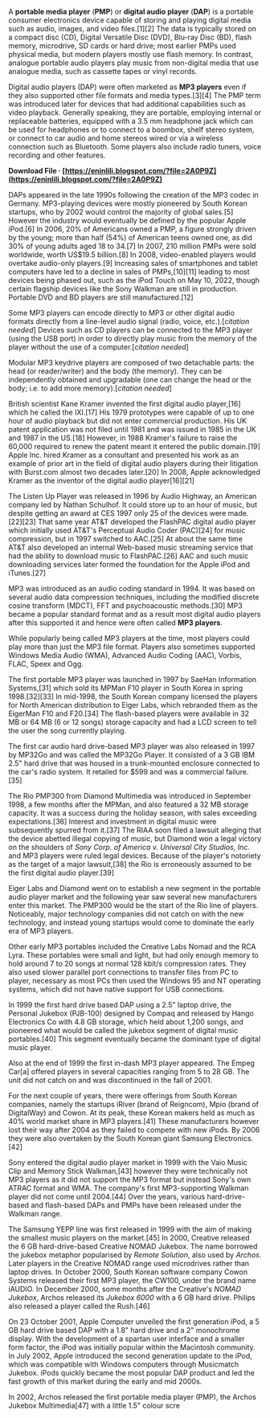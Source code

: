 
 
A **portable media player** (**PMP**) or **digital audio player** (**DAP**) is a portable consumer electronics device capable of storing and playing digital media such as audio, images, and video files.[1][2] The data is typically stored on a compact disc (CD), Digital Versatile Disc (DVD), Blu-ray Disc (BD), flash memory, microdrive, SD cards or hard drive; most earlier PMPs used physical media, but modern players mostly use flash memory. In contrast, analogue portable audio players play music from non-digital media that use analogue media, such as cassette tapes or vinyl records.
 
Digital audio players (DAP) were often marketed as **MP3 players** even if they also supported other file formats and media types.[3][4] The PMP term was introduced later for devices that had additional capabilities such as video playback. Generally speaking, they are portable, employing internal or replaceable batteries, equipped with a 3.5 mm headphone jack which can be used for headphones or to connect to a boombox, shelf stereo system, or connect to car audio and home stereos wired or via a wireless connection such as Bluetooth. Some players also include radio tuners, voice recording and other features.
 
**Download File · [https://eninlili.blogspot.com/?file=2A0P9Z](https://eninlili.blogspot.com/?file=2A0P9Z)**


 
DAPs appeared in the late 1990s following the creation of the MP3 codec in Germany. MP3-playing devices were mostly pioneered by South Korean startups, who by 2002 would control the majority of global sales.[5] However the industry would eventually be defined by the popular Apple iPod.[6] In 2006, 20% of Americans owned a PMP, a figure strongly driven by the young; more than half (54%) of American teens owned one, as did 30% of young adults aged 18 to 34.[7] In 2007, 210 million PMPs were sold worldwide, worth US$19.5 billion.[8] In 2008, video-enabled players would overtake audio-only players.[9] Increasing sales of smartphones and tablet computers have led to a decline in sales of PMPs,[10][11] leading to most devices being phased out, such as the iPod Touch on May 10, 2022, though certain flagship devices like the Sony Walkman are still in production. Portable DVD and BD players are still manufactured.[12]
 
Some MP3 players can encode directly to MP3 or other digital audio formats directly from a line-level audio signal (radio, voice, etc.).[*citation needed*] Devices such as CD players can be connected to the MP3 player (using the USB port) in order to directly play music from the memory of the player without the use of a computer.[*citation needed*]
 
Modular MP3 keydrive players are composed of two detachable parts: the head (or reader/writer) and the body (the memory). They can be independently obtained and upgradable (one can change the head or the body; i.e. to add more memory).[*citation needed*]
 
British scientist Kane Kramer invented the first digital audio player,[16] which he called the IXI.[17] His 1979 prototypes were capable of up to one hour of audio playback but did not enter commercial production. His UK patent application was not filed until 1981 and was issued in 1985 in the UK and 1987 in the US.[18] However, in 1988 Kramer's failure to raise the 60,000 required to renew the patent meant it entered the public domain.[19] Apple Inc. hired Kramer as a consultant and presented his work as an example of prior art in the field of digital audio players during their litigation with Burst.com almost two decades later.[20] In 2008, Apple acknowledged Kramer as the inventor of the digital audio player[16][21]
 
The Listen Up Player was released in 1996 by Audio Highway, an American company led by Nathan Schulhof. It could store up to an hour of music, but despite getting an award at CES 1997 only 25 of the devices were made.[22][23] That same year AT&T developed the FlashPAC digital audio player which initially used AT&T's Perceptual Audio Coder (PAC)[24] for music compression, but in 1997 switched to AAC.[25] At about the same time AT&T also developed an internal Web-based music streaming service that had the ability to download music to FlashPAC.[26] AAC and such music downloading services later formed the foundation for the Apple iPod and iTunes.[27]
 
MP3 was introduced as an audio coding standard in 1994. It was based on several audio data compression techniques, including the modified discrete cosine transform (MDCT), FFT and psychoacoustic methods.[30] MP3 became a popular standard format and as a result most digital audio players after this supported it and hence were often called **MP3 players**.
 
While popularly being called MP3 players at the time, most players could play more than just the MP3 file format. Players also sometimes supported Windows Media Audio (WMA), Advanced Audio Coding (AAC), Vorbis, FLAC, Speex and Ogg.

The first portable MP3 player was launched in 1997 by SaeHan Information Systems,[31] which sold its MPMan F10 player in South Korea in spring 1998.[32][33] In mid-1998, the South Korean company licensed the players for North American distribution to Eiger Labs, which rebranded them as the EigerMan F10 and F20.[34] The flash-based players were available in 32 MB or 64 MB (6 or 12 songs) storage capacity and had a LCD screen to tell the user the song currently playing.
 
The first car audio hard drive-based MP3 player was also released in 1997 by MP32Go and was called the MP32Go Player. It consisted of a 3 GB IBM 2.5" hard drive that was housed in a trunk-mounted enclosure connected to the car's radio system. It retailed for $599 and was a commercial failure.[35]
 
The Rio PMP300 from Diamond Multimedia was introduced in September 1998, a few months after the MPMan, and also featured a 32 MB storage capacity. It was a success during the holiday season, with sales exceeding expectations.[36] Interest and investment in digital music were subsequently spurred from it.[37] The RIAA soon filed a lawsuit alleging that the device abetted illegal copying of music, but Diamond won a legal victory on the shoulders of *Sony Corp. of America v. Universal City Studios, Inc.* and MP3 players were ruled legal devices. Because of the player's notoriety as the target of a major lawsuit,[38] the Rio is erroneously assumed to be the first digital audio player.[39]
 
Eiger Labs and Diamond went on to establish a new segment in the portable audio player market and the following year saw several new manufacturers enter this market. The PMP300 would be the start of the Rio line of players. Noticeably, major technology companies did not catch on with the new technology, and instead young startups would come to dominate the early era of MP3 players.
 
Other early MP3 portables included the Creative Labs Nomad and the RCA Lyra. These portables were small and light, but had only enough memory to hold around 7 to 20 songs at normal 128 kbit/s compression rates. They also used slower parallel port connections to transfer files from PC to player, necessary as most PCs then used the Windows 95 and NT operating systems, which did not have native support for USB connections.
 
In 1999 the first hard drive based DAP using a 2.5" laptop drive, the Personal Jukebox (PJB-100) designed by Compaq and released by Hango Electronics Co with 4.8 GB storage, which held about 1,200 songs, and pioneered what would be called the jukebox segment of digital music portables.[40] This segment eventually became the dominant type of digital music player.
 
Also at the end of 1999 the first in-dash MP3 player appeared. The Empeg Car[a] offered players in several capacities ranging from 5 to 28 GB. The unit did not catch on and was discontinued in the fall of 2001.
 
For the next couple of years, there were offerings from South Korean companies, namely the startups iRiver (brand of Reigncom), Mpio (brand of DigitalWay) and Cowon. At its peak, these Korean makers held as much as 40% world market share in MP3 players.[41] These manufacturers however lost their way after 2004 as they failed to compete with new iPods. By 2006 they were also overtaken by the South Korean giant Samsung Electronics.[42]
 
Sony entered the digital audio player market in 1999 with the Vaio Music Clip and Memory Stick Walkman,[43] however they were technically not MP3 players as it did not support the MP3 format but instead Sony's own ATRAC format and WMA. The company's first MP3-supporting Walkman player did not come until 2004.[44] Over the years, various hard-drive-based and flash-based DAPs and PMPs have been released under the Walkman range.
 
The Samsung YEPP line was first released in 1999 with the aim of making the smallest music players on the market.[45] In 2000, Creative released the 6 GB hard-drive-based Creative NOMAD Jukebox. The name borrowed the jukebox metaphor popularised by *Remote Solution*, also used by *Archos*. Later players in the Creative NOMAD range used microdrives rather than laptop drives. In October 2000, South Korean software company Cowon Systems released their first MP3 player, the CW100, under the brand name iAUDIO. In December 2000, some months after the Creative's *NOMAD Jukebox*, Archos released its *Jukebox 6000* with a 6 GB hard drive. Philips also released a player called the Rush.[46]
 
On 23 October 2001, Apple Computer unveiled the first generation iPod, a 5 GB hard drive based DAP with a 1.8" hard drive and a 2" monochrome display. With the development of a spartan user interface and a smaller form factor, the iPod was initially popular within the Macintosh community. In July 2002, Apple introduced the second generation update to the iPod, which was compatible with Windows computers through Musicmatch Jukebox. iPods quickly became the most popular DAP product and led the fast growth of this market during the early and mid 2000s.
 
In 2002, Archos released the first portable media player (PMP), the Archos Jukebox Multimedia[47] with a little 1.5" colour scre